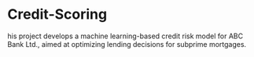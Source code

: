 # Credit-Scoring
his project develops a machine learning-based credit risk model for ABC Bank Ltd., aimed at optimizing lending decisions for subprime mortgages.

